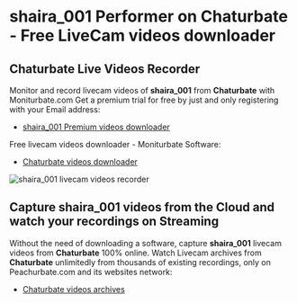# shaira_001 Performer on Chaturbate - Free LiveCam videos downloader

## Chaturbate Live Videos Recorder

Monitor and record livecam videos of **shaira_001** from **Chaturbate** with Moniturbate.com
Get a premium trial for free by just and only registering with your Email address:
* [shaira_001 Premium videos downloader](https://moniturbate.com/request-demo-licence-key.html)

Free livecam videos downloader - Moniturbate Software:
* [Chaturbate videos downloader](https://moniturbate.com/moniturbate-download-software.html)

![shaira_001 livecam videos recorder](https://peachurnet.com/templates/moniturbate-software.png)


## Capture shaira_001 videos from the Cloud and watch your recordings on Streaming

Without the need of downloading a software, capture **shaira_001** livecam videos from **Chaturbate** 100% online.
Watch Livecam archives from **Chaturbate** unlimitedly from thousands of existing recordings, only on Peachurbate.com and its websites network:
* [Chaturbate videos archives](https://peachurnet.com/)
